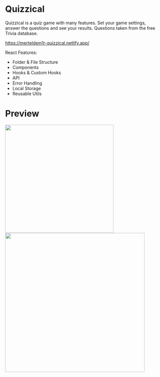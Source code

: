 # Quizzical
Quizzical is a quiz game with many features. Set your game settings, answer the questions and see your results. Questions taken from the free Trivia database.

https://merteldem1r-quizzical.netlify.app/

React Features: 
* Folder & File Structure
* Components
* Hooks & Custom Hooks
* API
* Error Handling
* Local Storage
* Reusable Utils

# Preview
<img width="350" src="https://user-images.githubusercontent.com/113149328/221540944-664693cd-d3bb-4aca-927a-3c49cb3debe5.png">  <img width="450" src="https://user-images.githubusercontent.com/113149328/221539389-f026aa68-d10a-499b-996b-340f3c9dec84.png">

